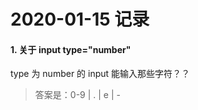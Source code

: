 # 2020-01-15 记录

#### 1. 关于 input type="number"    
type 为 number 的 input 能输入那些字符？？

> 答案是：0-9 | . | e | -
